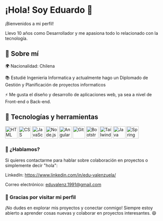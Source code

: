 # ¡Hola! Soy Eduardo 👋

¡Bienvenidos a mi perfil! 

Llevo 10 años como Desarrollador y me apasiona todo lo relacionado con la tecnología.

## 🌱 Sobre mí

🌍 Nacionalidad: Chilena

📚 Estudié Ingenieria Informatica y actualmente hago un Diplomado de Gestión y Planificación de proyectos informaticos

⚡ Me gusta el diseño y desarrollo de aplicaciones web, ya sea a nivel de Front-end o Back-end.


## 🔧 Tecnologías y herramientas

<p align="left">
  <img src="https://cdn.jsdelivr.net/gh/devicons/devicon/icons/html5/html5-original.svg" alt="HTML" width="40" height="40"/>
  <img src="https://cdn.jsdelivr.net/gh/devicons/devicon/icons/css3/css3-original.svg" alt="CSS" width="40" height="40"/>
  <img src="https://cdn.jsdelivr.net/gh/devicons/devicon/icons/javascript/javascript-original.svg" alt="JavaScript" width="40" height="40"/>
  <img src="https://cdn.jsdelivr.net/gh/devicons/devicon/icons/nodejs/nodejs-original.svg" alt="Node.js" width="40" height="40"/>
  <img src="https://cdn.jsdelivr.net/gh/devicons/devicon/icons/angular/angular-original.svg" alt="Angular" width="40" height="40"/>
  <img src="https://cdn.jsdelivr.net/gh/devicons/devicon/icons/git/git-original.svg" alt="Git" width="40" height="40"/>
  <img src="https://cdn.jsdelivr.net/gh/devicons/devicon/icons/bootstrap/bootstrap-original.svg" alt="Bootstrap" width="40" height="40"/>
  <img src="https://cdn.jsdelivr.net/gh/devicons/devicon/icons/tailwindcss/tailwindcss-original.svg" alt="Tailwind CSS" width="40" height="40"/>
  <img src="https://cdn.jsdelivr.net/gh/devicons/devicon/icons/java/java-original.svg" alt="Java" width="40" height="40"/>
  <img src="https://cdn.jsdelivr.net/gh/devicons/devicon/icons/spring/spring-original.svg" alt="Spring" width="40" height="40"/>
  
</p>


### 💬 ¿Hablamos?

Si quieres contactarme para hablar sobre colaboración en proyectos o simplemente decir "hola":

LinkedIn: https://www.linkedin.com/in/edu-valenzuela/

Correo electrónico: eduvalenz.1991@gmail.com

### 🎉 Gracias por visitar mi perfil

¡No dudes en explorar mis proyectos y conectar conmigo! Siempre estoy abierto a aprender cosas nuevas y colaborar en proyectos interesantes. 😄
